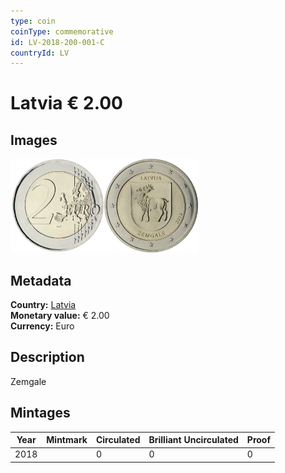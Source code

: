 ```yaml
---
type: coin
coinType: commemorative
id: LV-2018-200-001-C
countryId: LV
---
```


# Latvia € 2.00

## Images

<img src="../../Images/common-2007-200.webp" height="150" alt="Front image"><img src="Images/LV-2018-200-001.webp" height="150" alt="Back image">

## Metadata

**Country:** [Latvia](../../Countries/Latvia/index.md)\
**Monetary value:** € 2.00\
**Currency:** Euro

## Description
Zemgale

## Mintages

| Year | Mintmark | Circulated | Brilliant Uncirculated | Proof |
| ---- | -------- | ---------- | ---------------------- | ----- |
| 2018 | | 0 | 0 | 0 |
